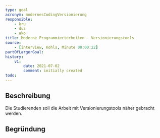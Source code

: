 ```yaml
---
type: goal
acronym: modernesCodingVersionierung
responsible: 
    - kru
    - duz
    - ako
title: Moderne Programmiertechniken - Versionierungstools
source:
    - [interview, Kohls, Minute 00:00:22]
partOfLargerGoal: 
history:
    v1:
        date: 2021-07-02
        comment: initially created
todo: 
---
```


## Beschreibung

Die Studierenden soll die Arbeit mit Versionierungstools näher gebracht werden.

## Begründung

